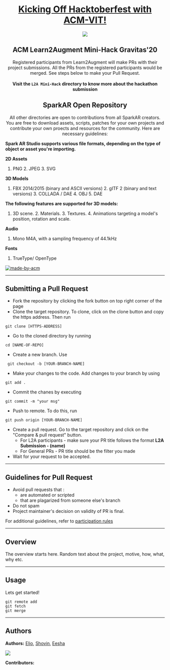 <h1 align="center"><a href="https://organize.mlh.io/participants/events/4390-kickstarting-hacktoberfest-with-acm-vit">Kicking Off Hacktoberfest with ACM-VIT!</a></h1>
<p align="center">
<img src="https://raw.githubusercontent.com/Malika01/hacktoberfest-readme/master/Final.png">
</p>

<h2 align="center"> ACM Learn2Augment Mini-Hack Gravitas'20 </h2>

<p align="center"> 
Registered participants from Learn2Augment will make PRs with their project submissions. All the PRs from the registered participants would be merged. See steps below to make your Pull Request.   
  <br><br> <b>Visit the <code>L2A Mini-Hack</code> directory to know more about the hackathon submission</b>
</p>

<h2 align="center"> SparkAR Open Repository </h2>

<p align="center"> 
All other directories are open to contributions from all SparkAR creators. You are free to download assets, scripts, patches for your own projects and contribute your own proects and resources for the community. Here are necessary guidelines: </p>
  
**Spark AR Studio supports various file formats, depending on the type of object or asset you're importing.**

**2D Assets**
1. PNG  2. JPEG  3. SVG

**3D Models**
1. FBX 2014/2015 (binary and ASCII versions)   2. gITF 2 (binary and text versions)   3. COLLADA / DAE   4. OBJ   5. DAE

**The following features are supported for 3D models:**
1. 3D scene.   2. Materials.   3. Textures.   4. Animations targeting a model's position, rotation and scale.

**Audio**
1. Mono M4A, with a sampling frequency of 44.1kHz

**Fonts**
1. TrueType/ OpenType


<p>
  <a href="https://acmvit.in/" target="_blank">
    <img alt="made-by-acm" src="https://img.shields.io/badge/MADE%20BY-ACM%20VIT-blue?style=for-the-badge" />
  </a>
    <!-- Uncomment the below line to add the license badge. Make sure the right license badge is reflected. -->
    <!-- <img alt="license" src="https://img.shields.io/badge/License-MIT-green.svg?style=for-the-badge" /> -->
    <!-- forks/stars/tech stack in the form of badges from https://shields.io/ -->
</p>

---
## Submitting a Pull Request
 * Fork the repository by clicking the fork button on top right corner of the page
 * Clone the target repository. To clone, click on the clone button and copy the https address. Then run 
 <pre><code>git clone [HTTPS-ADDRESS]</code></pre>
* Go to the cloned directory by running 
<pre><code>cd [NAME-OF-REPO]</code></pre>
* Create a new branch. Use 
<pre><code> git checkout -b [YOUR-BRANCH-NAME]</code></pre>
* Make your changes to the code. Add changes to your branch by using 
<pre><code>git add .</code></pre>
* Commit the chanes by executing
<pre><code>git commit -m "your msg"</code></pre>
* Push to remote. To do this, run 
<pre><code>git push origin [YOUR-BRANCH-NAME]</code></pre>
* Create a pull request. Go to the target repository and click on the "Compare & pull request" button. 
  * For L2A participants - make sure your PR title follows the format **L2A Submission - (name)**
  * For General PRs - PR title should be the filter you made
* Wait for your request to be accepted. 

---
## Guidelines for Pull Request

<!-- general guidelines here -->
  * Avoid pull requests that :
      * are automated or scripted
      * that are plagarized from someone else's branch
  * Do not spam
  * Project maintainer's decision on validity of PR is final.

  For additional guidelines, refer to [participation rules](https://hacktoberfest.digitalocean.com/details#rules)
  
---
## Overview

The overview starts here. Random text about the project, motive, how, what, why etc.

---
## Usage
<!-- How To, Features, Installation etc. as subheadings in this section. example-->

Lets get started!
```console
git remote add
git fetch
git merge
```

---
## Authors
**Authors:** 
[Elio](https://github.com/lopeselio), [Shovin](https://github.com/NIVOSH379), [Eesha](https://github.com/eeshashetty)

<a href="https://github.com/ACM-VIT/SparkAR-Creators/graphs/contributors">
  <img src="https://contributors-img.web.app/image?repo=ACM-VIT/SparkAR-Creators" />
</a>

**Contributors:** <!-- Generate contributors list using this link - https://contributors-img.web.app/preview -->
